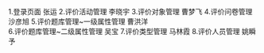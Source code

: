 1.登录页面                       张运
2.评价活动管理                   李晓宇
3.评价对象管理                   曹梦飞
4.评价问卷管理                   沙彦旭
5.评价题库管理~一级属性管理       曹洪洋   
6.评价题库管理~二级属性管理       吴宝
7.评价类型管理                   马林霞
8.评价人员管理                   姚瞬予
